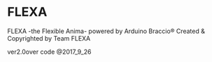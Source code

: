 # FLEXA
FLEXA -the Flexible Anima- powered by Arduino Braccio® Created & Copyrighted by Team FLEXA

ver2.0over code @2017_9_26
